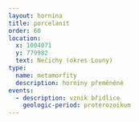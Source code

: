 ```yaml
---
layout: hornina
title: porcelanit
order: 60
location:
  x: 1004071
  y: 779982
  text: Nečichy (okres Louny)
type:
  name: metamorfity
  description: horniny přeměněné
events:
  - description: vznik břidlice
    geologic-period: proterozoikum
---
```


